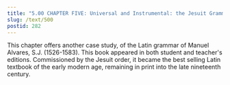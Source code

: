 ```yaml
---
title: "5.00 CHAPTER FIVE: Universal and Instrumental: the Jesuit Grammar of Manuel Alvares"
slug: /text/500
postid: 282
---
```

This chapter offers another case study, of the Latin grammar of Manuel Alvares, S.J. (1526-1583). This book appeared in both student and teacher's editions. Commissioned by the Jesuit order, it became the best selling Latin textbook of the early modern age, remaining in print into the late nineteenth century.
